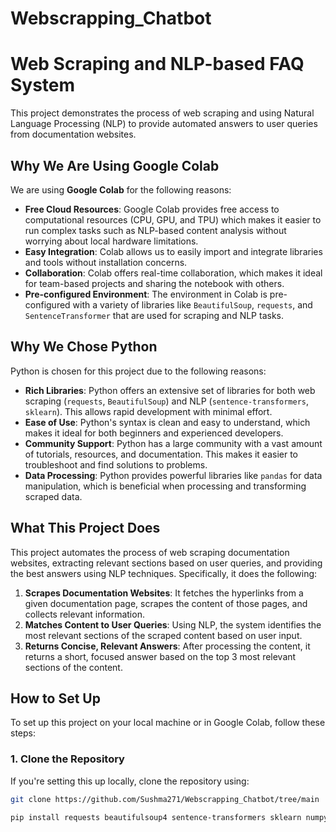 # Webscrapping_Chatbot

# Web Scraping and NLP-based FAQ System

This project demonstrates the process of web scraping and using Natural Language Processing (NLP) to provide automated answers to user queries from documentation websites.

## Why We Are Using Google Colab

We are using **Google Colab** for the following reasons:

- **Free Cloud Resources**: Google Colab provides free access to computational resources (CPU, GPU, and TPU) which makes it easier to run complex tasks such as NLP-based content analysis without worrying about local hardware limitations.
- **Easy Integration**: Colab allows us to easily import and integrate libraries and tools without installation concerns.
- **Collaboration**: Colab offers real-time collaboration, which makes it ideal for team-based projects and sharing the notebook with others.
- **Pre-configured Environment**: The environment in Colab is pre-configured with a variety of libraries like `BeautifulSoup`, `requests`, and `SentenceTransformer` that are used for scraping and NLP tasks.

## Why We Chose Python

Python is chosen for this project due to the following reasons:

- **Rich Libraries**: Python offers an extensive set of libraries for both web scraping (`requests`, `BeautifulSoup`) and NLP (`sentence-transformers`, `sklearn`). This allows rapid development with minimal effort.
- **Ease of Use**: Python's syntax is clean and easy to understand, which makes it ideal for both beginners and experienced developers.
- **Community Support**: Python has a large community with a vast amount of tutorials, resources, and documentation. This makes it easier to troubleshoot and find solutions to problems.
- **Data Processing**: Python provides powerful libraries like `pandas` for data manipulation, which is beneficial when processing and transforming scraped data.

## What This Project Does

This project automates the process of web scraping documentation websites, extracting relevant sections based on user queries, and providing the best answers using NLP techniques. Specifically, it does the following:

1. **Scrapes Documentation Websites**: It fetches the hyperlinks from a given documentation page, scrapes the content of those pages, and collects relevant information.
2. **Matches Content to User Queries**: Using NLP, the system identifies the most relevant sections of the scraped content based on user input.
3. **Returns Concise, Relevant Answers**: After processing the content, it returns a short, focused answer based on the top 3 most relevant sections of the content.

## How to Set Up

To set up this project on your local machine or in Google Colab, follow these steps:

### 1. **Clone the Repository**

If you're setting this up locally, clone the repository using:

```bash
git clone https://github.com/Sushma271/Webscrapping_Chatbot/tree/main

pip install requests beautifulsoup4 sentence-transformers sklearn numpy
